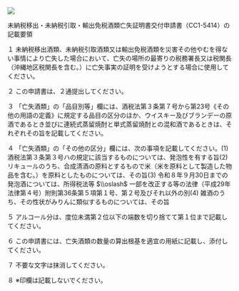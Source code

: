 ![](https://www.nta.go.jp/tmp/c8970383-6082-46e7-b86c-c94f76d7332a/images/60fbed77a47f66184f8803962a2e4a53a491fcd7dca2a0e449721de070fc27c5.jpg)

未納税移出・未納税引取・輸出免税酒類亡失証明書交付申請書（CC1-5414）の記載要領

１ 未納税移出酒類、未納税引取酒類又は輸出免税酒類を災害その他やむを得ない事情により亡失した場合において、亡失の場所の最寄りの税務署長又は税関長（沖縄地区税関長を含む。）に亡失事実の証明を受けようとする場合に使用してください。

２ この申請書は、２通提出してください。

３ 「亡失酒類」の「品目別等」欄には、酒税法第３条第７号から第23号《その他の用語の定義》に規定する品目の区分のほか、ウイスキー及びブランデーの原酒であるとき並びに連続式蒸留焼酎と単式蒸留焼酎との混和酒であるときは、それぞれその旨を記載してください。

４ 「亡失酒類」の「その他の区分」欄には、次の事項を記載してください。(1) 酒税法第３条第３号ハの規定に該当するものについては、発泡性を有する旨(2) リキュールのうち、合成清酒の原料とするもので米（米を原料として製造した物品を含む。）を原料としたものについては、その旨(3) 令和８年９月30日までの発泡酒については、所得税法等 $\\oslash$ 一部を改正する等の法律（平成29年法律第４号）附則第36条第５項第１号、第２号及びそれ以外の別(4) 雑酒のうち、その性状がみりんに類似するものについては、その旨

５ アルコール分は、度位未満第２位以下の端数を切り捨てて第１位まで記載してください。

６ この申請書には、亡失酒類の数量の算出根基を適宜の用紙に記載し、添付してください。

７ 不要な文字は抹消してください。

８ ※印欄は記載しないでください。